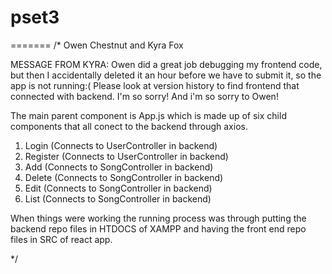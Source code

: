 # pset3
=======
/* Owen Chestnut and Kyra Fox

MESSAGE FROM KYRA: Owen did a great job debugging my frontend code, but then I accidentally deleted it an
hour before we have to submit it, so the app is not running:(
Please look at version history to find frontend that connected with backend. I'm so sorry! And i'm so
sorry to Owen!

The main parent component is App.js which is made up of six child components that all conect to
the backend through axios.

1. Login (Connects to UserController in backend)
2. Register (Connects to UserController in backend)
3. Add (Connects to SongController in backend)
4. Delete (Connects to SongController in backend)
5. Edit (Connects to SongController in backend)
6. List (Connects to SongController in backend)

When things were working the running process was through putting the backend repo files in HTDOCS 
of XAMPP and having the front end repo files in SRC of react app. 

*/
